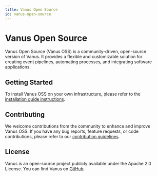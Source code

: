 ```yaml
---
title: Vanus Open Source
id: vanus-open-source
---
```

# Vanus Open Source

Vanus Open Source (Vanus OSS) is a community-driven, open-source version of Vanus. It provides a flexible and customizable solution for creating event pipelines, automating processes, and integrating software applications.

## Getting Started

To install Vanus OSS on your own infrastructure, please refer to the [installation guide instructions](https://docs.vanus.ai/vanus-open-source/installation).

## Contributing

We welcome contributions from the community to enhance and improve Vanus OSS. If you have any bug reports, feature requests, or code contributions, please refer to our [contribution guidelines](CONTRIBUTING.md).

## License

Vanus is an open-source project publicly available under the Apache 2.0 License. You can find Vanus on [GitHub](https://github.com/vanus-labs/vanus).